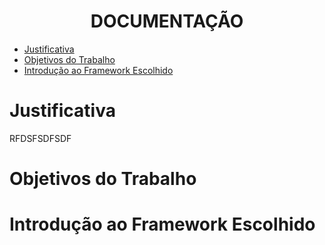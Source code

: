 
<h1 align="center"> DOCUMENTAÇÃO </h1>

* [Justificativa](#Justificativa)
* [Objetivos do Trabalho](#Objetivos-do-Trabalho)
* [Introdução ao Framework Escolhido](#Introdução-ao-Framework-Escolhido)


# Justificativa

RFDSFSDFSDF





# Objetivos do Trabalho
# Introdução ao Framework Escolhido
